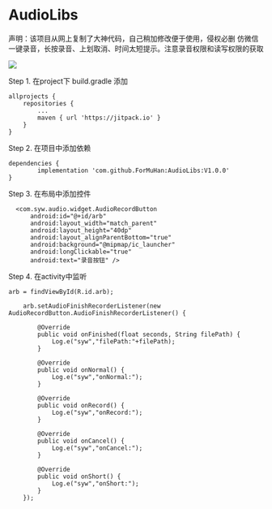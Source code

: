 # AudioLibs
声明：该项目从网上复制了大神代码，自己稍加修改便于使用，侵权必删
仿微信一键录音，长按录音、上划取消、时间太短提示。注意录音权限和读写权限的获取


[![](https://jitpack.io/v/ForMuHan/AudioLibs.svg)](https://jitpack.io/#ForMuHan/AudioLibs)


Step 1. 在project下 build.gradle 添加

	allprojects {
		repositories {
			...
			maven { url 'https://jitpack.io' }
		}
	}
Step 2. 在项目中添加依赖

	dependencies {
	        implementation 'com.github.ForMuHan:AudioLibs:V1.0.0'
	}
  
Step 3. 在布局中添加控件
  <?xml version="1.0" encoding="utf-8"?>
  <RelativeLayout xmlns:android="http://schemas.android.com/apk/res/android"
      android:layout_width="match_parent"
      android:layout_height="match_parent">

      <com.syw.audio.widget.AudioRecordButton
          android:id="@+id/arb"
          android:layout_width="match_parent"
          android:layout_height="40dp"
          android:layout_alignParentBottom="true"
          android:background="@mipmap/ic_launcher"
          android:longClickable="true"
          android:text="录音按钮" />

  </RelativeLayout>
  
  Step 4. 在activity中监听
  
  	arb = findViewById(R.id.arb);
  
        arb.setAudioFinishRecorderListener(new AudioRecordButton.AudioFinishRecorderListener() {
	
            @Override
            public void onFinished(float seconds, String filePath) {
                Log.e("syw","filePath:"+filePath);
            }

            @Override
            public void onNormal() {
                Log.e("syw","onNormal:");
            }

            @Override
            public void onRecord() {
                Log.e("syw","onRecord:");
            }

            @Override
            public void onCancel() {
                Log.e("syw","onCancel:");
            }

            @Override
            public void onShort() {
                Log.e("syw","onShort:");
            }
        });
        
  
